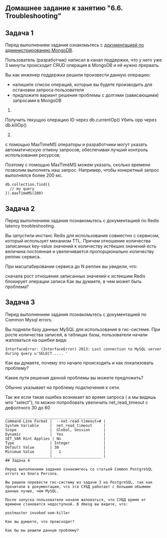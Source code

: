 ## Домашнее задание к занятию "6.6. Troubleshooting"

## Задача 1

Перед выполнением задания ознакомьтесь с [документацией по администрированию MongoDB](https://docs.mongodb.com/manual/administration/).

Пользователь (разработчик) написал в канал поддержки, что у него уже 3 минуты происходит CRUD операция в MongoDB и её нужно прервать.

Вы как инженер поддержки решили произвести данную операцию:

- напишите список операций, которые вы будете производить для остановки запроса пользователя
- предложите вариант решения проблемы с долгими (зависающими) запросами в MongoDB

1. 
Получить текущую операцию ID через db.currentOp()
Убить opp через db.killOp()

2.

с помощью MaxTimeMS операторы и разработчики могут указать автоматическую отмену запросов, обеспечивая лучший контроль использования ресурсов;

Поэтому с помощью MaxTimeMS можем указать, сколько времени позволим выполнять наш запрос. Например, чтобы конкретный запрос выполнялся более 200 мс.

```
db.collection.find({
  // my query
}).maxTimeMS(200)
```


## Задача 2

Перед выполнением задания познакомьтесь с документацией по Redis latency troobleshooting.

Вы запустили инстанс Redis для использования совместно с сервисом, который использует механизм TTL. Причем отношение количества записанных key-value значений к количеству истёкших значений есть величина постоянная и увеличивается пропорционально количеству реплик сервиса.

При масштабировании сервиса до N реплик вы увидели, что:

сначала рост отношения записанных значений к истекшим
Redis блокирует операции записи
Как вы думаете, в чем может быть проблема?

## Задача 3

Перед выполнением задания познакомьтесь с документацией по Common Mysql errors.

Вы подняли базу данных MySQL для использования в гис-системе. При росте количества записей, в таблицах базы, пользователи начали жаловаться на ошибки вида:

```
InterfaceError: (InterfaceError) 2013: Lost connection to MySQL server during query u'SELECT..... '
```

Как вы думаете, почему это начало происходить и как локализовать проблему?

Какие пути решения данной проблемы вы можете предложить?

Обычно указывает на проблему подключения к сети.

Так же если такая ошибка возникает во время запроса ( а мы видишь мто "select"), то можно попробовать увеличить net_read_timeout с дефолтного 30 до 60 

```
__________________________________________
Command-Line Format	|  --net-read-timeout=# |
System Variable	    |  net_read_timeout     |
Scope	            |  Global, Session      |
Dynamic	            |  Yes                  |
SET_VAR Hint Applies | No                   |
Type	            | Integer               |
Default Value       | 30                    |
Minimum Value       |	1                   |
____________________|______________________ |
## Задача 4

Перед выполнением задания ознакомтесь со статьей Common PostgreSQL errors из блога Percona.

Вы решили перевести гис-систему из задачи 3 на PostgreSQL, так как прочитали в документации, что эта СУБД работает с большим объемом данных лучше, чем MySQL.

После запуска пользователи начали жаловаться, что СУБД время от времени становится недоступной. В dmesg вы видите, что:

postmaster invoked oom-killer

Как вы думаете, что происходит?

Как бы вы решили данную проблему?
